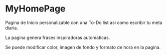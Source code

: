 # MyHomePage

Pagina de Inicio personalizable con una To-Do list asi como escribir tu meta diaria.

La pagina genera frases inspiradoras automaticas.

Se puede modificar color, imagen de fondo y formato de hora en la pagina.
